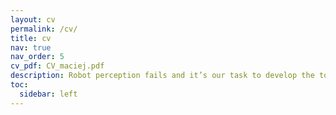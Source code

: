 ```yaml
---
layout: cv
permalink: /cv/
title: cv
nav: true
nav_order: 5
cv_pdf: CV_maciej.pdf
description: Robot perception fails and it’s our task to develop the tools that account for that! I am working on developing deep learning models and AR/VR applications for robotics, that account for real-world imperfections, such as missing data, sensor failure, novel domains, and challenging environments
toc:
  sidebar: left
---
```

